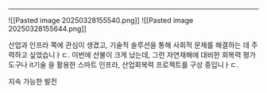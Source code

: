 
---
![[Pasted image 20250328155540.png]]
![[Pasted image 20250328155644.png]]

산업과 인프라 쪽에 관심이 생겼고, 기술적 솔루션을 통해 사회적 문제를 해결하는 데 주력하고 싶었습니ㅏㄷ. 이번에 산불이 크게 났는데, 그런 자연재해에 대비한 회복력 평가 도구나 it기술 을 활용한 스마트 인프라, 산업회복력 프로젝트를 구상 중입니ㅏㄷ.

지속 가능한 발전